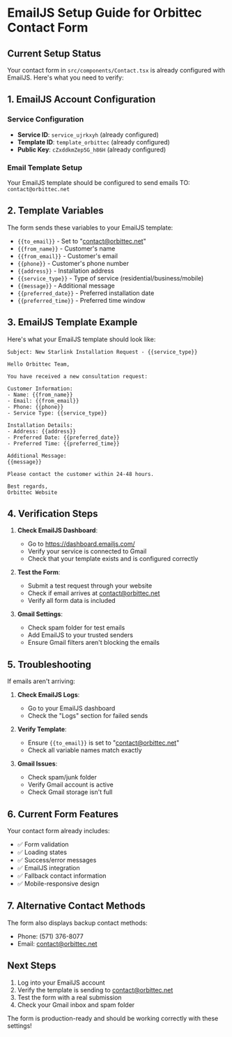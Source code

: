 # EmailJS Setup Guide for Orbittec Contact Form

## Current Setup Status
Your contact form in `src/components/Contact.tsx` is already configured with EmailJS. Here's what you need to verify:

## 1. EmailJS Account Configuration

### Service Configuration
- **Service ID**: `service_ujrkxyh` (already configured)
- **Template ID**: `template_orbittec` (already configured)
- **Public Key**: `cZxddkmZep5G_h86H` (already configured)

### Email Template Setup
Your EmailJS template should be configured to send emails TO: `contact@orbittec.net`

## 2. Template Variables
The form sends these variables to your EmailJS template:
- `{{to_email}}` - Set to "contact@orbittec.net"
- `{{from_name}}` - Customer's name
- `{{from_email}}` - Customer's email
- `{{phone}}` - Customer's phone number
- `{{address}}` - Installation address
- `{{service_type}}` - Type of service (residential/business/mobile)
- `{{message}}` - Additional message
- `{{preferred_date}}` - Preferred installation date
- `{{preferred_time}}` - Preferred time window

## 3. EmailJS Template Example
Here's what your EmailJS template should look like:

```
Subject: New Starlink Installation Request - {{service_type}}

Hello Orbittec Team,

You have received a new consultation request:

Customer Information:
- Name: {{from_name}}
- Email: {{from_email}}
- Phone: {{phone}}
- Service Type: {{service_type}}

Installation Details:
- Address: {{address}}
- Preferred Date: {{preferred_date}}
- Preferred Time: {{preferred_time}}

Additional Message:
{{message}}

Please contact the customer within 24-48 hours.

Best regards,
Orbittec Website
```

## 4. Verification Steps

1. **Check EmailJS Dashboard**: 
   - Go to https://dashboard.emailjs.com/
   - Verify your service is connected to Gmail
   - Check that your template exists and is configured correctly

2. **Test the Form**:
   - Submit a test request through your website
   - Check if email arrives at contact@orbittec.net
   - Verify all form data is included

3. **Gmail Settings**:
   - Check spam folder for test emails
   - Add EmailJS to your trusted senders
   - Ensure Gmail filters aren't blocking the emails

## 5. Troubleshooting

If emails aren't arriving:

1. **Check EmailJS Logs**:
   - Go to your EmailJS dashboard
   - Check the "Logs" section for failed sends

2. **Verify Template**:
   - Ensure `{{to_email}}` is set to "contact@orbittec.net"
   - Check all variable names match exactly

3. **Gmail Issues**:
   - Check spam/junk folder
   - Verify Gmail account is active
   - Check Gmail storage isn't full

## 6. Current Form Features

Your contact form already includes:
- ✅ Form validation
- ✅ Loading states
- ✅ Success/error messages
- ✅ EmailJS integration
- ✅ Fallback contact information
- ✅ Mobile-responsive design

## 7. Alternative Contact Methods

The form also displays backup contact methods:
- Phone: (571) 376-8077
- Email: contact@orbittec.net

## Next Steps

1. Log into your EmailJS account
2. Verify the template is sending to contact@orbittec.net
3. Test the form with a real submission
4. Check your Gmail inbox and spam folder

The form is production-ready and should be working correctly with these settings!
